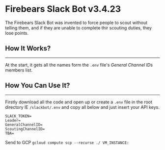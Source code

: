 # **Firebears Slack Bot v3.4.23**

The Firebears Slack Bot was invented to force people to scout without telling them, and if they are unable to complete thir scouting duties, they lose points.

## **How It Works?**
-----
At the start, it gets all the names form the `.env` file's *General Channel ID*s members list.

## **How You Can Use It?**
-----
Firstly download all the code and open up or create a `.env` file in the root directory IE `/slackbot/.env` and copy all below and just insert your API keys.

``` .env
SLACK_TOKEN=
Leader=
GeneralChannelID=
ScoutingChannelID=
TBA=
```

Send to GCP
`gcloud compute scp --recurse ./ VM_INSTANCE:`
